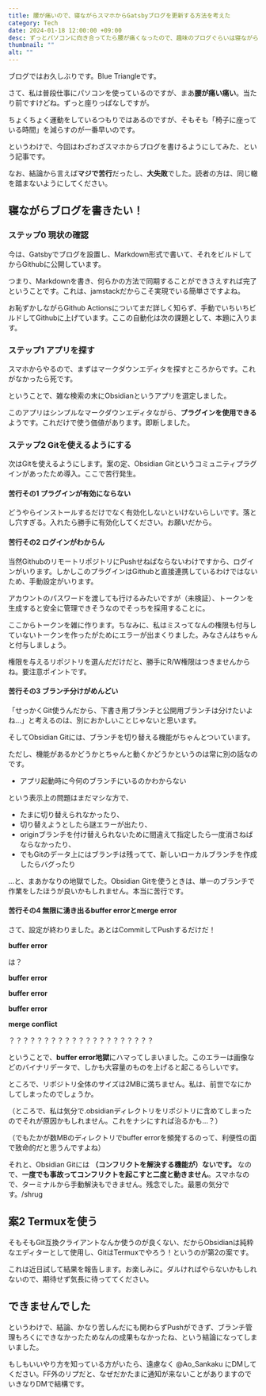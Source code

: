 ```yaml
---
title: 腰が痛いので、寝ながらスマホからGatsbyブログを更新する方法を考えた
category: Tech
date: 2024-01-18 12:00:00 +09:00
desc: ずっとパソコンに向き合ってたら腰が痛くなったので、趣味のブログぐらいは寝ながら更新できる方法を考えました。
thumbnail: ""
alt: ""
---
```

ブログではお久しぶりです。Blue Triangleです。

さて、私は普段仕事にパソコンを使っているのですが、まあ**腰が痛い痛い**。当たり前ですけどね。ずっと座りっぱなしですが。

ちょくちょく運動をしているつもりではあるのですが、そもそも「椅子に座っている時間」を減らすのが一番早いのです。

というわけで、今回はわざわざスマホからブログを書けるようにしてみた、という記事です。

なお、結論から言えば**マジで苦行**だったし、**大失敗**でした。読者の方は、同じ轍を踏まないようにしてください。

## 寝ながらブログを書きたい！

### ステップ0 現状の確認

今は、Gatsbyでブログを設置し、Markdown形式で書いて、それをビルドしてからGithubに公開しています。

つまり、Markdownを書き、何らかの方法で同期することができさえすれば完了ということです。これは、jamstackだからこそ実現でいる簡単さですよね。

お恥ずかしながらGithub Actionsについてまだ詳しく知らず、手動でいちいちビルドしてGithubに上げています。ここの自動化は次の課題として、本題に入ります。

### ステップ1 アプリを探す

スマホからやるので、まずはマークダウンエディタを探すところからです。これがなかったら死です。

ということで、雑な検索の末にObsidianというアプリを選定しました。



このアプリはシンプルなマークダウンエディタながら、**プラグインを使用できる**ようです。これだけで使う価値があります。即断しました。

### ステップ2 Gitを使えるようにする

次はGitを使えるようにします。案の定、Obsidian Gitというコミュニティプラグインがあったため導入。ここで苦行発生。

#### 苦行その1 プラグインが有効にならない

どうやらインストールするだけでなく有効化しないといけないらしいです。落とし穴すぎる。入れたら勝手に有効化してください。お願いだから。

#### 苦行その2 ログインがわからん

当然GithubのリモートリポジトリにPushせねばならないわけですから、ログインがいります。しかしこのプラグインはGithubと直接連携しているわけではないため、手動設定がいります。

アカウントのパスワードを渡しても行けるみたいですが（未検証）、トークンを生成すると安全に管理できそうなのでそっちを採用することに。



ここからトークンを雑に作ります。ちなみに、私はミスってなんの権限も付与していないトークンを作ったがためにエラーが出まくりました。みなさんはちゃんと付与しましょう。

権限を与えるリポジトリを選んだだけだと、勝手にR/W権限はつきませんからね。要注意ポイントです。

#### 苦行その3 ブランチ分けがめんどい

「せっかくGit使うんだから、下書き用ブランチと公開用ブランチは分けたいよね…」と考えるのは、別におかしいことじゃないと思います。

そしてObsidian Gitには、ブランチを切り替える機能がちゃんとついています。

ただし、機能があるかどうかとちゃんと動くかどうかというのは常に別の話なのです。

- アプリ起動時に今何のブランチにいるのかわからない

という表示上の問題はまだマシな方で、

- たまに切り替えられなかったり、
- 切り替えようとしたら謎エラーが出たり、
- originブランチを付け替えられないために間違えて指定したら一度消さねばならなかったり、
- でもGitのデータ上にはブランチは残ってて、新しいローカルブランチを作成したらバグったり

…と、まあかなりの地獄でした。Obsidian Gitを使うときは、単一のブランチで作業をしたほうが良いかもしれません。本当に苦行です。

#### 苦行その4 無限に湧き出るbuffer errorとmerge error

さて、設定が終わりました。あとはCommitしてPushするだけだ！

**buffer error**

は？

**buffer error**

**buffer error**

**buffer error**

**merge conflict**


？？？？？？？？？？？？？？？？？？？？？

ということで、**buffer error地獄**にハマってしまいました。このエラーは画像などのバイナリデータで、しかも大容量のものを上げると起こるらしいです。

ところで、リポジトリ全体のサイズは2MBに満ちません。私は、前世でなにかしてしまったのでしょうか。

（ところで、私は気分で.obsidianディレクトリをリポジトリに含めてしまったのでそれが原因かもしれません。これをナシにすれば治るかも…？）

（でもたかが数MBのディレクトリでbuffer errorを頻発するのって、利便性の面で致命的だと思うんですよね）

それと、Obsidian Gitには **（コンフリクトを解決する機能が）ないです。** なので、**一度でも事故ってコンフリクトを起こすと二度と動きません**。スマホなので、ターミナルから手動解決もできません。残念でした。最悪の気分です。/shrug



## 案2 Termuxを使う

そもそもGit互換クライアントなんか使うのが良くない、だからObsidianは純粋なエディターとして使用し、GitはTermuxでやろう！というのが第2の案です。

これは近日試して結果を報告します。お楽しみに。ダルければやらないかもしれないので、期待せず気長に待っててください。

## できませんでした

というわけで、結論、かなり苦しんだにも関わらずPushができず、ブランチ管理もろくにできなかったためなんの成果もなかったね、という結論になってしまいました。

もしもいいやり方を知っている方がいたら、遠慮なく @Ao_Sankaku にDMしてください。FF外のリプだと、なぜだかたまに通知が来ないことがありますのでいきなりDMで結構です。